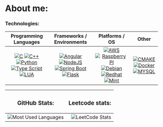 <h1>About me:</h1>

<h3>Technologies: </h3>
<table>
  <thead>
    <tr>
      <th scope="col" align="center" valign="middle">Programming Languages</th>
      <th scope="col" align="center" valign="middle">Frameworks / Environments</th>
      <th scope="col" align="center" valign="middle">Platforms / OS</th>
      <th scope="col" align="center" valign="middle">Other</th>
    </tr>
  </thead>
  <tbody>
    <tr>
      <td align="center" valign="middle">
        <a href="https://en.wikipedia.org/wiki/C_(programming_language)"><img src="https://skillicons.dev/icons?i=c" alt="C" /></a>
        <a href="https://en.wikipedia.org/wiki/C%2B%2B"><img src="https://skillicons.dev/icons?i=cpp" alt="C++" /></a>
        <a href="https://en.wikipedia.org/wiki/Python_(programming_language)"><img src="https://skillicons.dev/icons?i=python" alt="Python" /></a>
        <a href="https://en.wikipedia.org/wiki/TypeScript"><img src="https://skillicons.dev/icons?i=typescript" alt="Type Script" /></a>
        <a href="https://en.wikipedia.org/wiki/Lua"><img src="https://skillicons.dev/icons?i=lua" alt="LUA" /></a>
      </td>
      <td align="center" valign="middle">
        <a href="https://en.wikipedia.org/wiki/Angular_(web_framework)"><img src="https://skillicons.dev/icons?i=angular" alt="Angular" /></a>
        <a href="https://en.wikipedia.org/wiki/Node.js"><img src="https://skillicons.dev/icons?i=nodejs" alt="NodeJS" /></a>
        <a href="https://en.wikipedia.org/wiki/Spring_Boot"><img src="https://skillicons.dev/icons?i=spring" alt="Spring Boot" /></a>
        <a href="https://en.wikipedia.org/wiki/Flask_(web_framework)"><img src="https://skillicons.dev/icons?i=flask" alt="Flask" /></a>
      </td>
      <td align="center" valign="middle">
        <a href="https://en.wikipedia.org/wiki/Amazon_Web_Services"><img src="https://skillicons.dev/icons?i=aws" alt="AWS" /></a>
        <a href="https://en.wikipedia.org/wiki/Raspberry_Pi"><img src="https://skillicons.dev/icons?i=raspberrypi" alt="Raspberry PI" /></a>
        <a href="https://en.wikipedia.org/wiki/Debian"><img src="https://skillicons.dev/icons?i=debian" alt="Debian" /></a>
        <a href="https://en.wikipedia.org/wiki/Red_Hat_Linux"><img src="https://skillicons.dev/icons?i=redhat" alt="Redhat" /></a>
        <a href="https://en.wikipedia.org/wiki/Linux_Mint"><img src="https://skillicons.dev/icons?i=mint" alt="Mint" /></a>
      </td>
      <td align="center" valign="middle">
        <a href="https://en.wikipedia.org/wiki/CMake"><img src="https://skillicons.dev/icons?i=cmake" alt="CMAKE" /></a>
        <a href="https://en.wikipedia.org/wiki/Docker_(software)"><img src="https://skillicons.dev/icons?i=docker" alt="Docker" /></a>
        <a href="https://en.wikipedia.org/wiki/MySQL"><img src="https://skillicons.dev/icons?i=mysql" alt="MYSQL" /></a>
      </td>
    </tr>
  </tbody>
</table>


<table>
  <thead>
    <tr>
      <th scope="col" align="center" valign="middle"><h3>GitHub Stats:</h3></th>
      <th scope="col" align="center" valign="middle"><h3>Leetcode stats:</h3></th>
    </tr>
  </thead>
  <tbody>
    <tr>
      <td align="left" valign="middle">
        <picture>
          <source srcset="https://github-readme-stats.vercel.app/api/top-langs?username=Claug19&show_icons=true&locale=en&layout=compact&theme=dark" media="(prefers-color-scheme: dark)">
          <source srcset="https://github-readme-stats.vercel.app/api/top-langs?username=Claug19&show_icons=true&locale=en&layout=compact&theme=default" media="(prefers-color-scheme: light)">
          <img src="https://github-readme-stats.vercel.app/api/top-langs?username=Claug19&show_icons=true&locale=en&layout=compact&theme=dark" alt="Most Used Languages" />
        </picture>
      </td>
      <td align="right" valign="middle">
        <picture>
          <source srcset="https://leetcard.jacoblin.cool/Claug19?theme=dark&font=arial&cache=0" media="(prefers-color-scheme: dark)">
          <source srcset="https://leetcard.jacoblin.cool/Claug19?theme=light&font=arial&cache=0" media="(prefers-color-scheme: light)">
          <img src="https://leetcard.jacoblin.cool/Claug19?theme=dark&font=arial&cache=0" alt="LeetCode Stats" />
        </picture>
      </td>
     </tr>
  </tbody>
</table>
